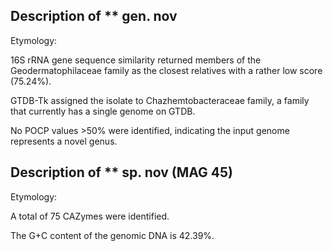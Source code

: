 ## Description of ** gen. nov

Etymology:


16S rRNA gene sequence similarity returned members of the Geodermatophilaceae family as the closest relatives
with a rather low score (75.24%). 

GTDB-Tk assigned the isolate to Chazhemtobacteraceae family, a family that currently has a single genome on GTDB. 

No POCP values >50% were identified, indicating the input genome represents a novel genus. 


## Description of ** sp. nov (MAG 45)

Etymology:


A total of 75 CAZymes were identified.

The G+C content of the genomic DNA is 42.39%.

